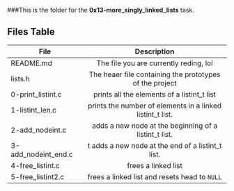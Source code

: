 ###This is the folder for the **0x13-more_singly_linked_lists** task.

Files Table
------------
| File          | Description   |
| ------------- |:-------------:|
| README.md     | The file you are currently reding, lol | 
| lists.h       | The heaer file containing the prototypes of the project      |
| 0-print\_listint.c |  prints all the elements of a listint\_t list      | 
| 1-listint\_len.c | prints  the number of elements in a linked listint\_t list.|
| 2-add\_nodeint.c |  adds a new node at the beginning of a listint\_t list. |
| 3-add\_nodeint\_end.c | t adds a new node at the end of a listint\_t list. |
| 4-free\_listint.c | frees a linked list |
| 5-free\_listint2.c| frees a linked list and resets head to `NULL` |
